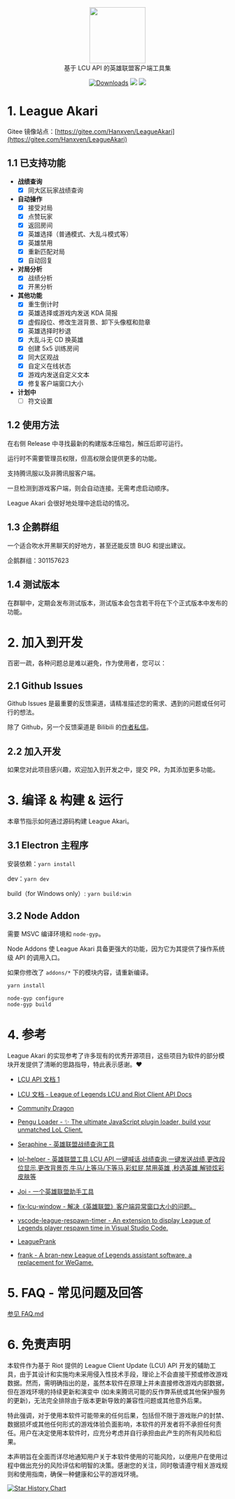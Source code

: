 <div align="center">
  <div>
    <img
    src="https://github.com/Hanxven/LeagueAkari/raw/HEAD/pictures/logo.png"
    width="128"
    height="128"
    />
  </div>
  基于 LCU API 的英雄联盟客户端工具集
</div>

<p align="center">
    <a href="https://github.com/Hanxven/LeagueAkari/releases"><img src="https://img.shields.io/github/release/Hanxven/LeagueAkari.svg?style=flat-square&maxAge=600" alt="Downloads"></a>
    <a href="https://github.com/Hanxven/LeagueAkari/releases">
    <img src="https://img.shields.io/github/downloads/Hanxven/LeagueAkari/total?style=flat&label=Downloads"></a>
    <a href="https://github.com/Hanxven/LeagueAkari/stargazers">
    <img src="https://img.shields.io/github/stars/Hanxven/LeagueAkari?style=flat&label=Stars">
  </a>
</p>

# 1. League Akari

Gitee 镜像站点：[https://gitee.com/Hanxven/LeagueAkari](https://gitee.com/Hanxven/LeagueAkari)

## 1.1 已支持功能

- **战绩查询**
  - [x] 同大区玩家战绩查询
- **自动操作**
  - [x] 接受对局
  - [x] 点赞玩家
  - [x] 返回房间
  - [x] 英雄选择（普通模式、大乱斗模式等）
  - [x] 英雄禁用
  - [x] 重新匹配对局
  - [x] 自动回复
- **对局分析**
  - [x] 战绩分析
  - [x] 开黑分析
- **其他功能**
  - [x] 重生倒计时
  - [x] 英雄选择或游戏内发送 KDA 简报
  - [x] 虚假段位、修改生涯背景、卸下头像框和勋章
  - [x] 英雄选择时秒退
  - [x] 大乱斗无 CD 换英雄
  - [x] 创建 5x5 训练房间
  - [x] 同大区观战
  - [x] 自定义在线状态
  - [x] 游戏内发送自定义文本
  - [x] 修复客户端窗口大小
- **计划中**
  - [ ] 符文设置

## 1.2 使用方法

在右侧 Release 中寻找最新的构建版本压缩包，解压后即可运行。

运行时不需要管理员权限，但高权限会提供更多的功能。

支持腾讯服以及非腾讯服客户端。

一旦检测到游戏客户端，则会自动连接。无需考虑启动顺序。

League Akari 会很好地处理中途启动的情况。

## 1.3 企鹅群组

一个适合吹水开黑聊天的好地方，甚至还能反馈 BUG 和提出建议。

企鹅群组：301157623

## 1.4 测试版本

在群聊中，定期会发布测试版本，测试版本会包含若干将在下个正式版本中发布的功能。

# 2. 加入到开发

百密一疏，各种问题总是难以避免，作为使用者，您可以：

## 2.1 Github Issues

Github Issues 是最重要的反馈渠道，请精准描述您的需求、遇到的问题或任何可行的想法。

除了 Github，另一个反馈渠道是 Bilibili 的[作者私信](https://space.bilibili.com/34532360)。

## 2.2 加入开发

如果您对此项目感兴趣，欢迎加入到开发之中，提交 PR，为其添加更多功能。

# 3. 编译 & 构建 & 运行

本章节指示如何通过源码构建 League Akari。

## 3.1 Electron 主程序

安装依赖：`yarn install`

dev：`yarn dev`

build（for Windows only）: `yarn build:win`

## 3.2 Node Addon

需要 MSVC 编译环境和 `node-gyp`。

Node Addons 使 League Akari 具备更强大的功能，因为它为其提供了操作系统级 API 的调用入口。

如果你修改了 `addons/*` 下的模块内容，请重新编译。

```bash
yarn install
```

```bash
node-gyp configure
node-gyp build
```

# 4. 参考

League Akari 的实现参考了许多现有的优秀开源项目，这些项目为软件的部分模块开发提供了清晰的思路指导，特此表示感谢。❤️

- [LCU API 文档 1](https://www.mingweisamuel.com/lcu-schema/tool/#/)

- [LCU 文档 - League of Legends LCU and Riot Client API Docs](https://github.com/KebsCS/lcu-and-riotclient-api)

- [Community Dragon](https://www.communitydragon.org/documentation/assets)

- [Pengu Loader - ✨ The ultimate JavaScript plugin loader, build your unmatched LoL Client.](https://github.com/PenguLoader/PenguLoader)

- [Seraphine - 英雄联盟战绩查询工具](https://github.com/Zzaphkiel/Seraphine)

- [lol-helper - 英雄联盟工具,LCU API,一键喊话,战绩查询,一键发送战绩,更改段位显示,更改背景页,牛马/上等马/下等马,彩虹屁,禁用英雄 ,秒选英雄,解锁炫彩皮肤等](https://github.com/4379711/lol-helper)

- [Joi - 一个英雄联盟助手工具](https://github.com/watchingfun/Joi)

- [fix-lcu-window - 解决《英雄联盟》客户端异常窗口大小的问题。](https://github.com/LeagueTavern/fix-lcu-window)

- [vscode-league-respawn-timer - An extension to display League of Legends player respawn time in Visual Studio Code.](https://github.com/Coooookies/vscode-league-respawn-timer)

- [LeaguePrank](https://github.com/LeagueTavern/LeaguePrank)

- [frank - A bran-new League of Legends assistant software, a replacement for WeGame.](https://github.com/Java-S12138/frank)

# 5. FAQ - 常见问题及回答

[参见 FAQ.md](https://github.com/Hanxven/LeagueAkari/blob/main/FAQ.md 'FAQ')

# 6. 免责声明

本软件作为基于 Riot 提供的 League Client Update (LCU) API 开发的辅助工具，由于其设计和实施均未采用侵入性技术手段，理论上不会直接干预或修改游戏数据。然而，需明确指出的是，虽然本软件在原理上并未直接修改游戏内部数据，但在游戏环境的持续更新和演变中 (如未来腾讯可能的反作弊系统或其他保护服务的更新)，无法完全排除由于版本更新导致的兼容性问题或其他意外后果。

特此强调，对于使用本软件可能带来的任何后果，包括但不限于游戏账户的封禁、数据损坏或其他任何形式的游戏体验负面影响，本软件的开发者将不承担任何责任。用户在决定使用本软件时，应充分考虑并自行承担由此产生的所有风险和后果。

本声明旨在全面而详尽地通知用户关于本软件使用的可能风险，以便用户在使用过程中做出充分的风险评估和明智的决策。感谢您的关注，同时敬请遵守相关游戏规则和使用指南，确保一种健康和公平的游戏环境。

[![Star History Chart](https://api.star-history.com/svg?repos=Hanxven/LeagueAkari&type=Date)](https://star-history.com/#Hanxven/LeagueAkari&Date)
